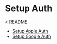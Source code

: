 # Setup Auth

[< README](../README.md)

- [Setup Apple Auth](docs/setup-auth/setup-apple-auth.md)
- [Setup Google Auth](docs/setup-auth/setup-google-auth.md)